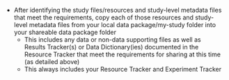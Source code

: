 <!-- copy over study files -->

* After identifying the study files/resources and study-level metadata files that meet the requirements, copy each of those resources and study-level metadata files from your local data package/my-study folder into your shareable data package folder
  * This includes any data or non-data supporting files as well as Results Tracker(s) or Data Dictionary(ies) documented in the Resource Tracker that meet the requirements for sharing at this time (as detailed above)
  * This always includes your Resource Tracker and Experiment Tracker 
